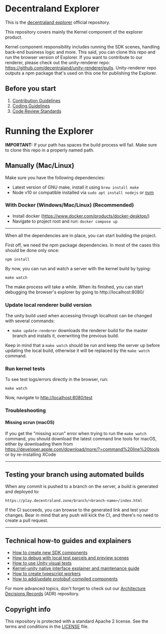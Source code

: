 # Decentraland Explorer

This is the [decentraland explorer](https://play.decentraland.org) official repository.

This repository covers mainly the Kernel component of the explorer product. 

Kernel component responsibility includes running the SDK scenes, handling back-end business logic and more. This said, you can clone this repo and run the browser version of Explorer. If you want to contribute to our renderer, please check out the unity-renderer repo: https://github.com/decentraland/unity-renderer/pulls. Unity-renderer repo outputs a npm package that's used on this one for publishing the Explorer.

## Before you start

1. [Contribution Guidelines](.github/CONTRIBUTING.md)
2. [Coding Guidelines](docs/style-guidelines.md)
3. [Code Review Standards](docs/code-review-standards.md)

# Running the Explorer

**IMPORTANT:** If your path has spaces the build process will fail. Make sure to clone this repo in a properly named path.

## Manually (Mac/Linux)
Make sure you have the following dependencies:

- Latest version of GNU make, install it using `brew install make`
- Node v10 or compatible installed via `sudo apt install nodejs` or [nvm](https://github.com/nvm-sh/nvm)

### With Docker (Windows/Mac/Linux) (Recommended)

- Install docker (https://www.docker.com/products/docker-desktop/)
- Navigate to project root and run: ``docker compose up``

---

When all the dependencies are in place, you can start building the project.

First off, we need the npm package dependencies. In most of the cases this should be done only once:

    npm install
    
By now, you can run and watch a server with the kernel build by typing:

    make watch

The make process will take a while. When its finished, you can start debugging the browser's explorer by going to http://localhost:8080/

### Update local renderer build version

The unity build used when accessing through localhost can be changed with several commands:

- `make update-renderer` downloads the renderer build for the master branch and installs it, overwriting the previous build.

Keep in mind that a `make watch` should be run and keep the server up before updating the local build, otherwise it will be replaced by the `make watch` command.

### Run kernel tests

To see test logs/errors directly in the browser, run:

    make watch

Now, navigate to [http://localhost:8080/test](http://localhost:8080/test)

### Troubleshooting

#### Missing xcrun (macOS)

If you get the "missing xcrun" error when trying to run the `make watch` command, you should download the latest command line tools for macOS, either by downloading them from https://developer.apple.com/download/more/?=command%20line%20tools or by re-installing XCode

---

## Testing your branch using automated builds

When any commit is pushed to a branch on the server, a build is generated and deployed to:

    https://play.decentraland.zone/branch/<branch-name>/index.html

If the CI succeeds, you can browse to the generated link and test your changes. Bear in mind that any push will kick the CI, and there's no need to create a pull request.

---

## Technical how-to guides and explainers

- [How to create new SDK components](docs/how-to-create-new-sdk-components.md)
- [How to debug with local test parcels and preview scenes](docs/how-to-test-parcels-and-preview-scenes.md)
- [How to use Unity visual tests](docs/how-to-use-unity-visual-tests.md)
- [Kernel-unity native interface explainer and maintenance guide](docs/kernel-unity-native-interface-explainer.md)
- [How to create typescript workers](docs/how-to-create-typescript-workers.md)
- [How to add/update protobuf-compiled components](docs/how-to-add-or-update-protobuf-compiled-components.md)

For more advanced topics, don't forget to check out our [Architecture Decisions Records](https://github.com/decentraland/adr) (ADR) repository.

## Copyright info

This repository is protected with a standard Apache 2 license. See the terms and conditions in the [LICENSE](https://github.com/decentraland/unity-client/blob/master/LICENSE) file.
